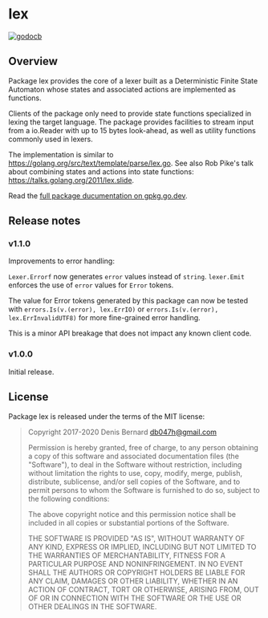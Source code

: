 # lex

[![godocb]][godoc]

## Overview

Package lex provides the core of a lexer built as a Deterministic Finite State
Automaton whose states and associated actions are implemented as functions.

Clients of the package only need to provide state functions specialized in
lexing the target language. The package provides facilities to stream input
from a io.Reader with up to 15 bytes look-ahead, as well as utility functions
commonly used in lexers.

The implementation is similar to https://golang.org/src/text/template/parse/lex.go.
See also Rob Pike's talk about combining states and actions into state
functions: https://talks.golang.org/2011/lex.slide.

Read the [full package ducumentation on gpkg.go.dev][godoc].

## Release notes

### v1.1.0

Improvements to error handling:

`Lexer.Errorf` now generates `error` values instead of `string`.
`lexer.Emit` enforces the use of `error` values for `Error` tokens.

The value for Error tokens generated by this package can now be tested with 
`errors.Is(v.(error), lex.ErrIO)` or `errors.Is(v.(error), lex.ErrInvalidUTF8)`
for more fine-grained error handling.

This is a minor API breakage that does not impact any known client code.

### v1.0.0

Initial release.

## License

Package lex is released under the terms of the MIT license:

> Copyright 2017-2020 Denis Bernard <db047h@gmail.com>
>
> Permission is hereby granted, free of charge, to any person obtaining a copy of
> this software and associated documentation files (the "Software"), to deal in
> the Software without restriction, including without limitation the rights to
> use, copy, modify, merge, publish, distribute, sublicense, and/or sell copies of
> the Software, and to permit persons to whom the Software is furnished to do so,
> subject to the following conditions:
>
> The above copyright notice and this permission notice shall be included in all
> copies or substantial portions of the Software.
>
> THE SOFTWARE IS PROVIDED "AS IS", WITHOUT WARRANTY OF ANY KIND, EXPRESS OR
> IMPLIED, INCLUDING BUT NOT LIMITED TO THE WARRANTIES OF MERCHANTABILITY, FITNESS
> FOR A PARTICULAR PURPOSE AND NONINFRINGEMENT. IN NO EVENT SHALL THE AUTHORS OR
> COPYRIGHT HOLDERS BE LIABLE FOR ANY CLAIM, DAMAGES OR OTHER LIABILITY, WHETHER
> IN AN ACTION OF CONTRACT, TORT OR OTHERWISE, ARISING FROM, OUT OF OR IN
> CONNECTION WITH THE SOFTWARE OR THE USE OR OTHER DEALINGS IN THE SOFTWARE.

[godoc]: https://pkg.go.dev/github.com/db47h/lex?tab=doc
[godocb]: https://img.shields.io/badge/go.dev-reference-blue
